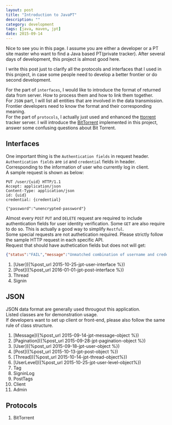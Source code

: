 ```yaml
---
layout: post
title: "Introduction to JavaPT"
description: ""
category: development
tags: [java, maven, jpt]
date: 2015-09-14
---
```

Nice to see you in this page. I assume you are either a developer or a PT site master who want to find a Java based PT(private tracker).  After several days of development, this project is almost good here.  

I write this post just to clarify all the protocols and interfaces that I used in this project, in case some people need to develop a better frontier or do second development.  

For the part of `interfaces`, I would like to introduce the format of returned data from server. How to process them and how to link them together.  
For `JSON` part, I will list all entities that are involved in the data transmission.  Frontier developers need to know the format and their corresponding meaning.  
For the part of `protocols`, I actually just used and enhanced the  [ttorrent](https://github.com/mpetazzoni/ttorrent) tracker server. I will introduce the [BitTorrent](https://wiki.theory.org/BitTorrentSpecification) implemented in this project, answer some confusing questions about Bit Torrent.  

## Interfaces
One important thing is the `Authentication fields` in request header.  
`Authentication fields` are `id` and `credential` fields in header. Corresponding to the information of user who currently log in client.  
A sample request is shown as below:  
```http
PUT /user/{uid} HTTP/1.1
Accept: application/json
Content-Type: application/json
id: {uid}
credential: {credential}

{"password":"unencrypted-password"}
```

Almost every `POST` `PUT` and `DELETE` request are required to include authentication fields for user identity verification. Some `GET` are also require to do so. This is actually a good way to simplify `Restful`.  
Some special requests are not authetication required. Please strictly follow the sample HTTP request in each specific API.  
Request that should have authetication fields but does not will get:  
```json
{"status":"FAIL","message":"Unmatched combination of username and credential"}
```

1. [User]({%post_url 2015-10-25-jpt-user-interface %})
2. [Post]({%post_url 2016-01-01-jpt-post-interface %})
3. Thread
4. Signin


## JSON
JSON data format are generally used througout this application.  
Listed classes are for demonstration usage.   
If developers want to set up client or front-end, please also follow the same rule of class structure.  

1. [Message]({%post_url 2015-09-14-jpt-message-object %})
2. [Pagination]({%post_url 2015-09-28-jpt-pagination-object %})
3. [User]({%post_url 2015-09-18-jpt-user-object %})
4. [Post]({%post_url 2015-10-13-jpt-post-object %})
5. [Thread]({%post_url 2015-10-14-jpt-thread-object%})
6. [UserLevel]({%post_url 2015-10-25-jpt-user-level-object%})
7. Tag
8. SigninLog
9. PostTags
10. Client
11. Admin

## Protocols
1. BitTorrent
